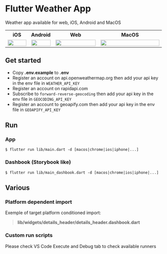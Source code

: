 # Flutter Weather App
Weather app available for web, iOS, Android and MacOS
<table>
  <tr>
    <th width="15%">iOS</th>
    <th width="15%">Android</th>
    <th>Web</th>
    <th>MacOS</th>
  </tr>
  <tr>
    <td>
      <img width="100%" src="https://user-images.githubusercontent.com/4668999/151691885-239829d1-b8be-42dd-9681-c19259e7e425.png"/>
    </td>
    <td>
      <img width="100%" src="https://user-images.githubusercontent.com/4668999/151691898-6eaf6223-fe59-4839-9aa2-3150fbe8c043.png"/>
    </td>
    <td>
      <img width="100%" src="https://user-images.githubusercontent.com/4668999/151691907-c8c21c5f-abf3-407f-9b36-f143f3ad475f.png">
    </td>
    <td>
      <img width="100%" src="https://user-images.githubusercontent.com/4668999/151691905-e859a483-fa93-4e67-a720-d25da31d4fc3.png">
    </td>
  </tr>
</table>

## Get started
- Copy **.env.example** to **.env**
- Register an account on api.openweathermap.org then add your api key in the env file in `WEATHER_API_KEY`
- Register an account on rapidapi.com 
- Subscribe to `forward-reverse-geocoding` then add your api key in the env file in `GEOCODING_API_KEY`
- Register an account to geoapify.com then add your api key in the env file in `GEOAPIFY_API_KEY`


## Run
### App
```
$ flutter run lib/main.dart -d [macos|chrome|ios|iphone|...]
```

### Dashbook (Storybook like)
```
$ flutter run lib/main_dashbook.dart -d [macos|chrome|ios|iphone|...]
```
## Various
### Platform dependent import
Exemple of target platform conditioned import:
> **lib/widgets/details_header/details_header.dashbook.dart**

### Custom run scripts 
Please check VS Code Execute and Debug tab to check available runners
